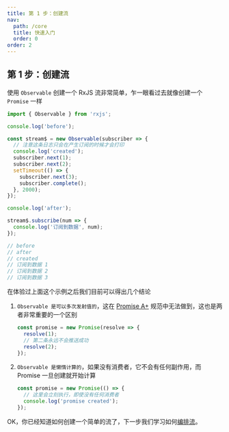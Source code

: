 ```yaml
---
title: 第 1 步：创建流
nav:
  path: /core
  title: 快速入门
  order: 0
order: 2
---
```


## 第 1 步：创建流

使用 `Observable` 创建一个 RxJS 流非常简单，乍一眼看过去就像创建一个 `Promise` 一样

```ts
import { Observable } from 'rxjs';

console.log('before');

const stream$ = new Observable(subscriber => {
  // 注意这条日志只会在产生订阅的时候才会打印
  console.log('created');
  subscriber.next(1);
  subscriber.next(2);
  setTimeout(() => {
    subscriber.next(3);
    subscriber.complete();
  }, 2000);
});

console.log('after');

stream$.subscribe(num => {
  console.log('订阅到数据', num);
});

// before
// after
// created
// 订阅到数据 1
// 订阅到数据 2
// 订阅到数据 3
```

在体验过上面这个示例之后我们目前可以得出几个结论

1. `Observable 是可以多次发射值的`，这在 [Promise A+](https://promisesaplus.com/) 规范中无法做到，这也是两者非常重要的一个区别

   ```typescript
   const promise = new Promise(resolve => {
     resolve(1);
     // 第二条永远不会推送成功
     resolve(2);
   });
   ```

2. `Observable 是懒惰计算的`，如果没有消费者，它不会有任何副作用，而 Promise 一旦创建就开始计算

   ```typescript
   const promise = new Promise(() => {
     // 这里会立刻执行，即使没有任何消费者
     console.log('promise created');
   });
   ```

OK，你已经知道如何创建一个简单的流了，下一步我们学习如何[编排流](/core/operators)。
